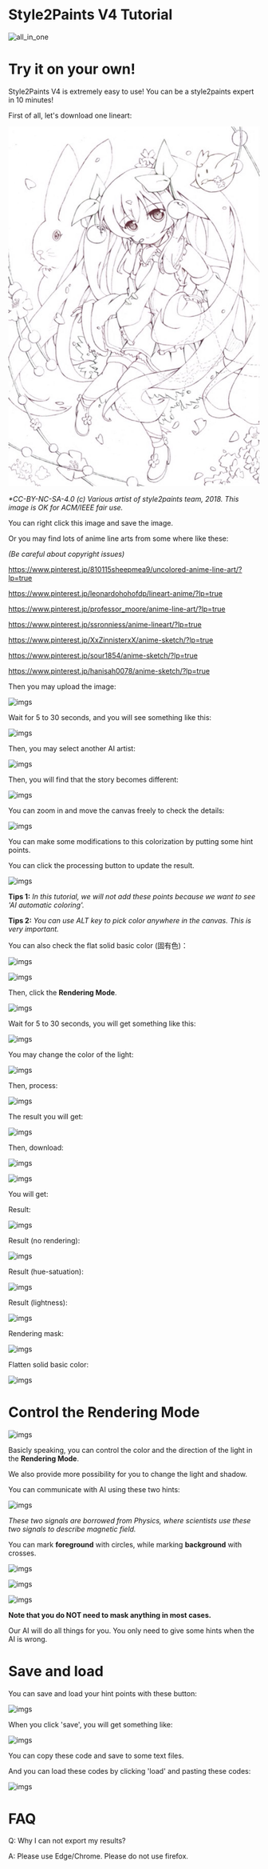 ﻿# Style2Paints V4 Tutorial

![all_in_one](https://github.com/lllyasviel/style2paints/raw/master/imgs/1.png)

# Try it on your own!

Style2Paints V4 is extremely easy to use! You can be a style2paints expert in 10 minutes!

First of all, let's download one lineart:

![sketch](https://github.com/lllyasviel/style2paints/raw/master/imgs/2.jpg)

*\*CC-BY-NC-SA-4.0 (c) Various artist of style2paints team, 2018. This image is OK for ACM/IEEE fair use.*

You can right click this image and save the image. 

Or you may find lots of anime line arts from some where like these:

*(Be careful about copyright issues)*

https://www.pinterest.jp/810115sheepmea9/uncolored-anime-line-art/?lp=true

https://www.pinterest.jp/leonardohohofdp/lineart-anime/?lp=true

https://www.pinterest.jp/professor_moore/anime-line-art/?lp=true

https://www.pinterest.jp/ssronniess/anime-lineart/?lp=true

https://www.pinterest.jp/XxZinnisterxX/anime-sketch/?lp=true

https://www.pinterest.jp/sour1854/anime-sketch/?lp=true

https://www.pinterest.jp/hanisah0078/anime-sketch/?lp=true


Then you may upload the image:

![imgs](https://github.com/lllyasviel/style2paints/raw/master/imgs/3.png)

Wait for 5 to 30 seconds, and you will see something like this:

![imgs](https://github.com/lllyasviel/style2paints/raw/master/imgs/4.png)

Then, you may select another AI artist:

![imgs](https://github.com/lllyasviel/style2paints/raw/master/imgs/5.png)

Then, you will find that the story becomes different:

![imgs](https://github.com/lllyasviel/style2paints/raw/master/imgs/6.png)

You can zoom in and move the canvas freely to check the details:

![imgs](https://github.com/lllyasviel/style2paints/raw/master/imgs/7.png)

You can make some modifications to this colorization by putting some hint points.

You can click the processing button to update the result.

![imgs](https://github.com/lllyasviel/style2paints/raw/master/imgs/8.png)

**Tips 1:** *In this tutorial, we will not add these points because we want to see 'AI automatic coloring'.*

**Tips 2:** *You can use ALT key to pick color anywhere in the canvas. This is very important.*

You can also check the flat solid basic color (固有色)：

![imgs](https://github.com/lllyasviel/style2paints/raw/master/imgs/8.5.png)

![imgs](https://github.com/lllyasviel/style2paints/raw/master/imgs/9.png)

Then, click the **Rendering Mode**.

![imgs](https://github.com/lllyasviel/style2paints/raw/master/imgs/10.png)

Wait for 5 to 30 seconds, you will get something like this:

![imgs](https://github.com/lllyasviel/style2paints/raw/master/imgs/11.png)

You may change the color of the light:

![imgs](https://github.com/lllyasviel/style2paints/raw/master/imgs/12.png)

Then, process:

![imgs](https://github.com/lllyasviel/style2paints/raw/master/imgs/13.png)

The result you will get:

![imgs](https://github.com/lllyasviel/style2paints/raw/master/imgs/14.png)

Then, download:

![imgs](https://github.com/lllyasviel/style2paints/raw/master/imgs/15.png)

![imgs](https://github.com/lllyasviel/style2paints/raw/master/imgs/16.png)

You will get:

Result:

![imgs](https://github.com/lllyasviel/style2paints/raw/master/imgs/a2.png)

Result (no rendering):

![imgs](https://github.com/lllyasviel/style2paints/raw/master/imgs/a1.png)

Result (hue-satuation):

![imgs](https://github.com/lllyasviel/style2paints/raw/master/imgs/a3.png)

Result (lightness):

![imgs](https://github.com/lllyasviel/style2paints/raw/master/imgs/a4.png)

Rendering mask:

![imgs](https://github.com/lllyasviel/style2paints/raw/master/imgs/a5.png)

Flatten solid basic color:

![imgs](https://github.com/lllyasviel/style2paints/raw/master/imgs/a6.png)

# Control the Rendering Mode

![imgs](https://github.com/lllyasviel/style2paints/raw/master/imgs/12.png)

Basicly speaking, you can control the color and the direction of the light in the **Rendering Mode**.

We also provide more possibility for you to change the light and shadow.

You can communicate with AI using these two hints:

![imgs](https://github.com/lllyasviel/style2paints/raw/master/imgs/17.png)

*These two signals are borrowed from Physics, where scientists use these two signals to describe magnetic field.*

You can mark **foreground** with circles, while marking **background** with crosses. 

![imgs](https://github.com/lllyasviel/style2paints/raw/master/imgs/18.png)

![imgs](https://github.com/lllyasviel/style2paints/raw/master/imgs/19.png)

![imgs](https://github.com/lllyasviel/style2paints/raw/master/imgs/20.png)

**Note that you do NOT need to mask anything in most cases.** 

Our AI will do all things for you. You only need to give some hints when the AI is wrong.

# Save and load

You can save and load your hint points with these button:

![imgs](https://github.com/lllyasviel/style2paints/raw/master/imgs/21.png)

When you click 'save', you will get something like:

![imgs](https://github.com/lllyasviel/style2paints/raw/master/imgs/22.png)

You can copy these code and save to some text files.

And you can load these codes by clicking 'load' and pasting these codes:

![imgs](https://github.com/lllyasviel/style2paints/raw/master/imgs/23.png)

# FAQ

Q: Why I can not export my results?

A: Please use Edge/Chrome. Please do not use firefox.

